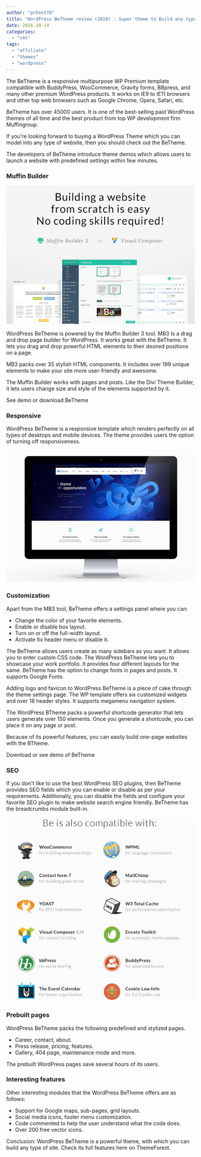```yaml
---
author: "prhost78"
title: "WordPress BeTheme review (2018) : Super theme to Build any type of site"
date: 2016-10-14
categories: 
  - "cms"
tags: 
  - "affiliate"
  - "themes"
  - "wordpress"
---
```


The BeTheme is a responsive multipurpose WP Premium template compatible with BuddyPress, WooCommerce, Gravity forms, BBpress, and many other premium WordPress products. It works on IE9 to IE11 browsers and other top web browsers such as Google Chrome, Opera, Safari, etc.

BeTheme has over 45000 users. It is one of the best-selling paid WordPress themes of all time and the best product from top WP development firm Muffingroup.

If you're looking forward to buying a WordPress Theme which you can model into any type of website, then you should check out the BeTheme.

The developers of BeTheme introduce theme demos which allows users to launch a website with predefined settings within few minutes.

### Muffin Builder

![betheme builder](images/BeTheme-builder.jpg)

WordPress BeTheme is powered by the Muffin Builder 3 tool. MB3 Is a drag and drop page builder for WordPress. It works great with the BeTheme. It lets you drag and drop powerful HTML elements to their desired positions on a page.

MB3 packs over 35 stylish HTML components. It includes over 199 unique elements to make your site more user-friendly and awesome.

The Muffin Builder works with pages and posts. Like the Divi Theme Builder, it lets users change size and style of the elements supported by it.

See demo or download BeTheme

### Responsive

WordPress BeTheme is a responsive template which renders perfectly on all types of desktops and mobile devices. The theme provides users the option of turning off responsiveness.

![WordPress betheme review main layout](images/BeTheme-main-layout.jpg)

### Customization

Apart from the MB3 tool, BeTheme offers a settings panel where you can:

- Change the color of your favorite elements.
- Enable or disable box layout.
- Turn on or off the full-width layout.
- Activate fix header menu or disable it.

The BeTheme allows users create as many sidebars as you want. It allows you to enter custom CSS code. The WordPress BeTheme lets you to showcase your work portfolio. It provides four different layouts for the same. BeTheme has the option to change fonts in pages and posts. It supports Google Fonts.

Adding logo and favicon to WordPress BeTheme is a piece of cake through the theme settings page. The WP template offers six customized widgets and over 18 header styles. It supports megamenu navigation system.

The WordPress BTheme packs a powerful shortcode generator that lets users generate over 150 elements. Once you generate a shortcode, you can place it on any page or post.

Because of its powerful features, you can easily build one-page websites with the BTheme.

Download or see demo of BeTheme

### SEO

If you don't like to use the best WordPress SEO plugins, then BeTheme provides SEO fields which you can enable or disable as per your requirements. Additionally, you can disable the fields and configure your favorite SEO plugin to make website search engine friendly. BeTheme has the breadcrumbs module built-in.

![betheme download compatibility](images/BeTheme-compatibility.jpg)

### Prebuilt pages

WordPress BeTheme packs the following predefined and stylized pages.

- Career, contact, about.
- Press release, pricing, features.
- Gallery, 404 page, maintenance mode and more.

The prebuilt WordPress pages save several hours of its users.

### Interesting features

Other interesting modules that the WordPress BeTheme offers are as follows:

- Support for Google maps, sub-pages, grid layouts.
- Social media icons, footer menu customization.
- Code commented to help the user understand what the code does.
- Over 200 free vector icons.

Conclusion: WordPress BeTheme is a powerful theme, with which you can build any type of site. Check its full features here on ThemeForest.
